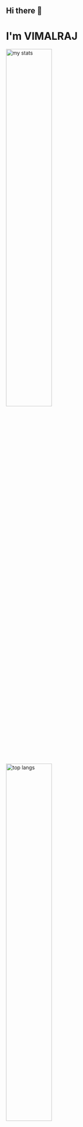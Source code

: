 ## Hi there 👋
# I'm VIMALRAJ

<img alt="my stats"  align="center" width="50%" src="https://github-readme-stats.vercel.app/api?username=Vimalraj-D&show_icons=true"/>

<img alt="top langs" align="center" width="50%" src="https://github-readme-stats.vercel.app/api/top-langs/?username=Vimalraj-D&layout=compact"/>

<p><img align="center" width="50%" src="https://github-readme-streak-stats.herokuapp.com/?user=Vimalraj-D&" alt="Vimalraj-D" /></p>

## 🛠️ Tech Stack

| Technology | Badge |
|------------|------------|
| Python 🐍 | ![Python](https://img.shields.io/badge/Python-3776AB?style=for-the-badge&logo=python&logoColor=white) |
| TensorFlow 🤖 | ![TensorFlow](https://img.shields.io/badge/TensorFlow-FF6F00?style=for-the-badge&logo=tensorflow&logoColor=white) |
| PyTorch 🔥 | ![PyTorch](https://img.shields.io/badge/PyTorch-EE4C2C?style=for-the-badge&logo=pytorch&logoColor=white) |
| HTML5 🏗️ | ![HTML](https://img.shields.io/badge/HTML5-E34F26?style=for-the-badge&logo=html5&logoColor=white) |
| CSS3 🎨 | ![CSS](https://img.shields.io/badge/CSS3-1572B6?style=for-the-badge&logo=css3&logoColor=white) |
| JavaScript ⚡ | ![JavaScript](https://img.shields.io/badge/JavaScript-F7DF1E?style=for-the-badge&logo=javascript&logoColor=black) |
| Java  ♨️ | ![Java](https://img.shields.io/badge/Java-007396?style=for-the-badge&logo=java&logoColor=white)
| Streamlit 🚀 | ![Streamlit](https://img.shields.io/badge/Streamlit-FF4B4B?style=for-the-badge&logo=streamlit&logoColor=white) |
| Hugging Face 🤗 | ![Hugging Face](https://img.shields.io/badge/HuggingFace-FDBB2D?style=for-the-badge&logo=huggingface&logoColor=white) |
| 🤗 Transformers | ![Transformers](https://img.shields.io/badge/Transformers-FFDF00?style=for-the-badge&logo=huggingface&logoColor=white) |
| Kaggle 📊 | ![Kaggle](https://img.shields.io/badge/Kaggle-20BEFF?style=for-the-badge&logo=kaggle&logoColor=white) |
| UCI ML Repo 📚 | ![UCI ML Repo](https://img.shields.io/badge/UCI%20ML%20Repository-0057B8?style=for-the-badge&logo=databricks&logoColor=white) |
| Jupyter Notebook 📓 | ![Jupyter](https://img.shields.io/badge/Jupyter-F37626?style=for-the-badge&logo=jupyter&logoColor=white) |
| Raspberry Pi 🍓 | ![Raspberry Pi](https://img.shields.io/badge/Raspberry%20Pi-A22846?style=for-the-badge&logo=raspberrypi&logoColor=white) |
| Machine Learning 🤖 | ![Machine Learning](https://img.shields.io/badge/Machine%20Learning-FF6F00?style=for-the-badge&logo=tensorflow&logoColor=white) |
| Deep Learning 🧠 | ![Deep Learning](https://img.shields.io/badge/Deep%20Learning-563D7C?style=for-the-badge&logo=pytorch&logoColor=white) |
| Scikit-learn 📊 | ![Scikit-learn](https://img.shields.io/badge/Scikit--learn-F7931E?style=for-the-badge&logo=scikitlearn&logoColor=white) |
| Generative AI ֎ | ![Generative AI](https://img.shields.io/badge/Generative%20AI-412991?style=for-the-badge&logo=openai&logoColor=white) |


## 🏆 GitHub Trophies
![](https://github-profile-trophy.vercel.app/?username=Vimalraj-D&theme=tokyonight&no-frame=false&no-bg=true&margin-w=4)

### 🔝 Top Contributed Repo
![](https://github-contributor-stats.vercel.app/api?username=Vimalraj-D&limit=5&theme=tokyonight&combine_all_yearly_contributions=true)

---
[![](https://visitcount.itsvg.in/api?id=Vimalraj-D&icon=0&color=0)](https://visitcount.itsvg.in)

<h3 align="left">Connect with me:</h3>
<p align="left">
<a href="https://linkedin.com/in/linkedin.com/in/vimalraj-d-8278972a5" target="blank"><img align="center" src="https://raw.githubusercontent.com/rahuldkjain/github-profile-readme-generator/master/src/images/icons/Social/linked-in-alt.svg" alt="linkedin.com/in/vimalraj-d-8278972a5" height="30" width="40" /></a>
<a href="https://leetcode.com/u/VIMALRAJD" target="blank"><img align="center" src="https://raw.githubusercontent.com/rahuldkjain/github-profile-readme-generator/master/src/images/icons/Social/leet-code.svg" alt="https://leetcode.com/u/VIMALRAJD" height="30" width="40" /></a>
</p>






